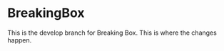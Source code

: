 BreakingBox
===========
This is the develop branch for Breaking Box.  This is where the changes happen.
